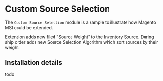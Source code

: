 # Custom Source Selection

The `Custom Source Selection` module is a sample to illustrate how Magento MSI could be extended.  
 
Extension adds new filed "Source Weight" to the Inventory Source. During ship order adds new Source Selection Algorithm which sort sources by their weight.

## Installation details

todo
